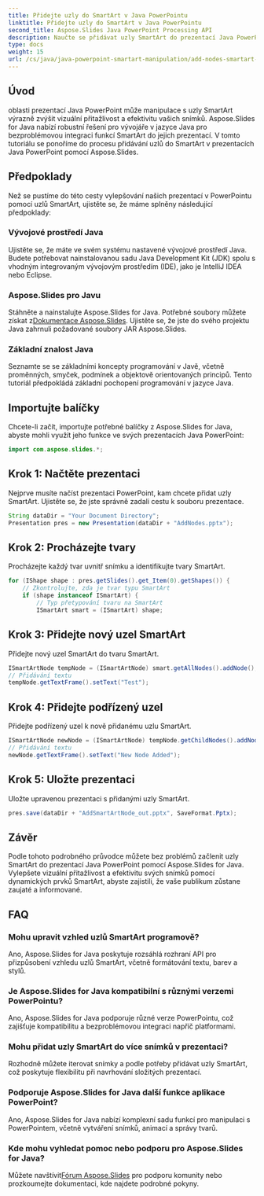 ```yaml
---
title: Přidejte uzly do SmartArt v Java PowerPointu
linktitle: Přidejte uzly do SmartArt v Java PowerPointu
second_title: Aspose.Slides Java PowerPoint Processing API
description: Naučte se přidávat uzly SmartArt do prezentací Java PowerPoint pomocí Aspose.Slides for Java. Vylepšete vizuální přitažlivost bez námahy.
type: docs
weight: 15
url: /cs/java/java-powerpoint-smartart-manipulation/add-nodes-smartart-java-powerpoint/
---
```

## Úvod
oblasti prezentací Java PowerPoint může manipulace s uzly SmartArt výrazně zvýšit vizuální přitažlivost a efektivitu vašich snímků. Aspose.Slides for Java nabízí robustní řešení pro vývojáře v jazyce Java pro bezproblémovou integraci funkcí SmartArt do jejich prezentací. V tomto tutoriálu se ponoříme do procesu přidávání uzlů do SmartArt v prezentacích Java PowerPoint pomocí Aspose.Slides.
## Předpoklady
Než se pustíme do této cesty vylepšování našich prezentací v PowerPointu pomocí uzlů SmartArt, ujistěte se, že máme splněny následující předpoklady:
### Vývojové prostředí Java
Ujistěte se, že máte ve svém systému nastavené vývojové prostředí Java. Budete potřebovat nainstalovanou sadu Java Development Kit (JDK) spolu s vhodným integrovaným vývojovým prostředím (IDE), jako je IntelliJ IDEA nebo Eclipse.
### Aspose.Slides pro Javu
 Stáhněte a nainstalujte Aspose.Slides for Java. Potřebné soubory můžete získat z[Dokumentace Aspose.Slides](https://reference.aspose.com/slides/java/). Ujistěte se, že jste do svého projektu Java zahrnuli požadované soubory JAR Aspose.Slides.
### Základní znalost Java
Seznamte se se základními koncepty programování v Javě, včetně proměnných, smyček, podmínek a objektově orientovaných principů. Tento tutoriál předpokládá základní pochopení programování v jazyce Java.

## Importujte balíčky
Chcete-li začít, importujte potřebné balíčky z Aspose.Slides for Java, abyste mohli využít jeho funkce ve svých prezentacích Java PowerPoint:
```java
import com.aspose.slides.*;
```
## Krok 1: Načtěte prezentaci
Nejprve musíte načíst prezentaci PowerPoint, kam chcete přidat uzly SmartArt. Ujistěte se, že jste správně zadali cestu k souboru prezentace.
```java
String dataDir = "Your Document Directory";
Presentation pres = new Presentation(dataDir + "AddNodes.pptx");
```
## Krok 2: Procházejte tvary
Procházejte každý tvar uvnitř snímku a identifikujte tvary SmartArt.
```java
for (IShape shape : pres.getSlides().get_Item(0).getShapes()) {
    // Zkontrolujte, zda je tvar typu SmartArt
    if (shape instanceof ISmartArt) {
        // Typ přetypování tvaru na SmartArt
        ISmartArt smart = (ISmartArt) shape;
```
## Krok 3: Přidejte nový uzel SmartArt
Přidejte nový uzel SmartArt do tvaru SmartArt.
```java
ISmartArtNode tempNode = (ISmartArtNode) smart.getAllNodes().addNode();
// Přidávání textu
tempNode.getTextFrame().setText("Test");
```
## Krok 4: Přidejte podřízený uzel
Přidejte podřízený uzel k nově přidanému uzlu SmartArt.
```java
ISmartArtNode newNode = (ISmartArtNode) tempNode.getChildNodes().addNode();
// Přidávání textu
newNode.getTextFrame().setText("New Node Added");
```
## Krok 5: Uložte prezentaci
Uložte upravenou prezentaci s přidanými uzly SmartArt.
```java
pres.save(dataDir + "AddSmartArtNode_out.pptx", SaveFormat.Pptx);
```

## Závěr
Podle tohoto podrobného průvodce můžete bez problémů začlenit uzly SmartArt do prezentací Java PowerPoint pomocí Aspose.Slides for Java. Vylepšete vizuální přitažlivost a efektivitu svých snímků pomocí dynamických prvků SmartArt, abyste zajistili, že vaše publikum zůstane zaujaté a informované.
## FAQ
### Mohu upravit vzhled uzlů SmartArt programově?
Ano, Aspose.Slides for Java poskytuje rozsáhlá rozhraní API pro přizpůsobení vzhledu uzlů SmartArt, včetně formátování textu, barev a stylů.
### Je Aspose.Slides for Java kompatibilní s různými verzemi PowerPointu?
Ano, Aspose.Slides for Java podporuje různé verze PowerPointu, což zajišťuje kompatibilitu a bezproblémovou integraci napříč platformami.
### Mohu přidat uzly SmartArt do více snímků v prezentaci?
Rozhodně můžete iterovat snímky a podle potřeby přidávat uzly SmartArt, což poskytuje flexibilitu při navrhování složitých prezentací.
### Podporuje Aspose.Slides for Java další funkce aplikace PowerPoint?
Ano, Aspose.Slides for Java nabízí komplexní sadu funkcí pro manipulaci s PowerPointem, včetně vytváření snímků, animací a správy tvarů.
### Kde mohu vyhledat pomoc nebo podporu pro Aspose.Slides for Java?
 Můžete navštívit[Fórum Aspose.Slides](https://forum.aspose.com/c/slides/11) pro podporu komunity nebo prozkoumejte dokumentaci, kde najdete podrobné pokyny.